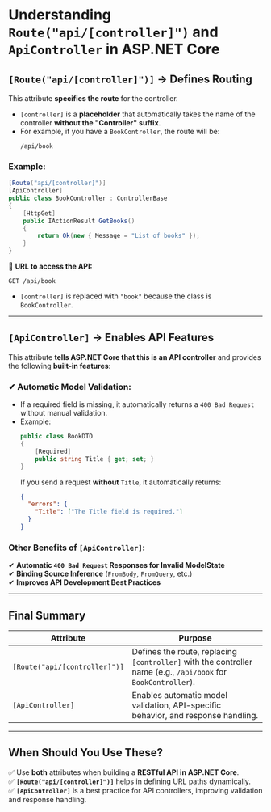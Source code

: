 # Understanding `Route("api/[controller]")` and `ApiController` in ASP.NET Core

## `[Route("api/[controller]")]` → Defines Routing
This attribute **specifies the route** for the controller.

- `[controller]` is a **placeholder** that automatically takes the name of the controller **without the "Controller" suffix**.
- For example, if you have a `BookController`, the route will be:
  ```
  /api/book
  ```

### Example:
```csharp
[Route("api/[controller]")]
[ApiController]
public class BookController : ControllerBase
{
    [HttpGet]
    public IActionResult GetBooks()
    {
        return Ok(new { Message = "List of books" });
    }
}
```
📌 **URL to access the API:**  
```
GET /api/book
```
- `[controller]` is replaced with `"book"` because the class is `BookController`.

---

## `[ApiController]` → Enables API Features
This attribute **tells ASP.NET Core that this is an API controller** and provides the following **built-in features**:

### ✔ Automatic Model Validation:
- If a required field is missing, it automatically returns a `400 Bad Request` without manual validation.
- Example:
  ```csharp
  public class BookDTO
  {
      [Required]
      public string Title { get; set; }
  }
  ```
  If you send a request **without** `Title`, it automatically returns:
  ```json
  {
    "errors": {
      "Title": ["The Title field is required."]
    }
  }
  ```

### Other Benefits of `[ApiController]`:
✔ **Automatic `400 Bad Request` Responses for Invalid ModelState**  
✔ **Binding Source Inference** (`FromBody`, `FromQuery`, etc.)  
✔ **Improves API Development Best Practices**  

---

## Final Summary
| Attribute | Purpose |
|-----------|---------|
| `[Route("api/[controller]")]` | Defines the route, replacing `[controller]` with the controller name (e.g., `/api/book` for `BookController`). |
| `[ApiController]` | Enables automatic model validation, API-specific behavior, and response handling. |

---

## When Should You Use These?
✅ Use **both** attributes when building a **RESTful API in ASP.NET Core**.  
✅ **`[Route("api/[controller]")]`** helps in defining URL paths dynamically.  
✅ **`[ApiController]`** is a best practice for API controllers, improving validation and response handling.

